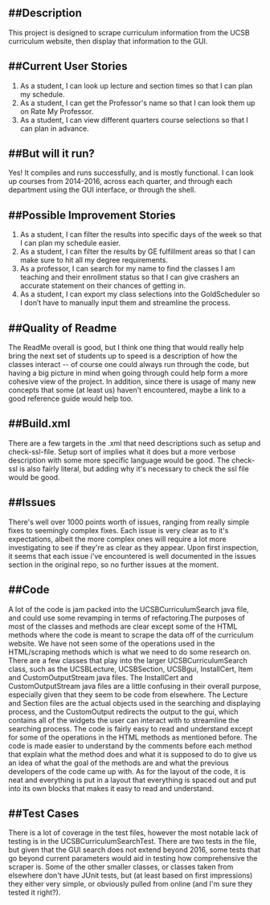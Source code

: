 ##Description
-------------
This project is designed to scrape curriculum information from the UCSB curriculum website, then display that information to the GUI.


##Current User Stories
-------------
1. As a student, I can look up lecture and section times so that I can plan my schedule.
2. As a student, I can get the Professor's name so that I can look them up on Rate My Professor.
3. As a student, I can view different quarters course selections so that I can plan in advance.


##But will it run?
-------------
Yes! It compiles and runs successfully, and is mostly functional. I can look up courses from 2014-2016, across each quarter, and through each department using the GUI interface, or through the shell.


##Possible Improvement Stories
-------------
1. As a student, I can filter the results into specific days of the week so that I can plan my schedule easier.
2. As a student, I can filter the results by GE fulfillment areas so that I can make sure to hit all my degree requirements.
3. As a professor, I can search for my name to find the classes I am teaching and their enrollment status so that I can give crashers an accurate statement on their chances of getting in.
4. As a student, I can export my class selections into the GoldScheduler so I don’t have to manually input them and streamline the process.


##Quality of Readme
-------------
The ReadMe overall is good, but I think one thing that would really help bring the next set of students up to speed is a description of how the classes interact -- 
of course one could always run through the code, but having a big picture in mind when going through could help form a more cohesive view of the project.
In addition, since there is usage of many new concepts that some (at least us) haven't encountered, maybe a link to a good reference guide would help too.


##Build.xml
------------
There are a few targets in the .xml that need descriptions such as setup and check-ssl-file. Setup sort of implies what it does but a more verbose description with some more specific language would be good. The check-ssl is also
fairly literal, but adding why it's necessary to check the ssl file would be good.


##Issues
------------
There's well over 1000 points worth of issues, ranging from really simple fixes to seemingly complex fixes. Each issue is very clear as to it's expectations, albeit the more complex ones will require a lot more investigating to see if they're as clear as they appear.
Upon first inspection, it seems that each issue i've encountered is well documented in the issues section in the original repo, so no further issues at the moment.


##Code
------------
A lot of the code is jam packed into the UCSBCurriculumSearch java file, and could use some revamping in terms of refactoring.The purposes of most of the classes and methods are clear except some of the HTML methods where the code is meant to scrape the data off of the curriculum website. We have not seen some of the operations used in the HTML/scraping methods which is what we need to do some research on. There are a few classes that play into the larger UCSBCurriculumSearch class, such as the UCSBLecture, UCSBSection, UCSBgui, InstallCert, Item and CustomOutputStream java files. The InstallCert and CustomOutputStream java files are a little confusing in their overall purpose, especially given that they seem to be code from elsewhere. The Lecture and Section files are the actual objects used in the searching and displaying process, and the CustomOutput redirects the output to the gui, which contains all of the widgets the user can interact with to streamline the searching process. The code is fairly easy to read and understand except for some of the operations in the HTML methods as mentioned before. The code is made easier to understand by the comments before each method that explain what the method does and what it is supposed to do to give us an idea of what the goal of the methods are and what the previous developers of the code came up with. As for the layout of the code, it is neat and everything is put in a layout that everything is spaced out and put into its own blocks that makes it easy to read and understand. 


##Test Cases
------------
There is a lot of coverage in the test files, however the most notable lack of testing is in the UCSBCurriculumSearchTest. There are two tests in the file, but given that the GUI search does not extend beyond 2016, some tests that go beyond current parameters would aid in testing
how comprehensive the scraper is. Some of the other smaller classes, or classes taken from elsewhere don't have JUnit tests, but (at least based on first impressions) they either very simple, or obviously pulled from online (and I'm sure they tested it right?).



